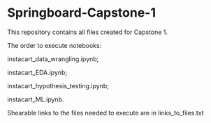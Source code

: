 # Springboard-Capstone-1


This repository contains all files created for Capstone 1. 

The order to execute notebooks:

instacart_data_wrangling.ipynb;

instacart_EDA.ipynb;

instacart_hypothesis_testing.ipynb;

instacart_ML.ipynb.

Shearable links to the files needed to execute are in 
links_to_files.txt
